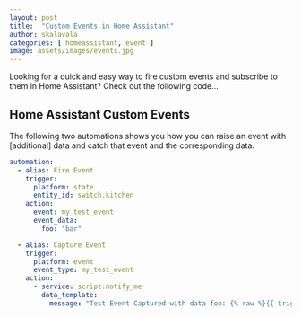 ```yaml
---
layout: post
title:  "Custom Events in Home Assistant"
author: skalavala
categories: [ homeassistant, event ]
image: assets/images/events.jpg
---
```


Looking for a quick and easy way to fire custom events and subscribe to them in Home Assistant? Check out the following code...

## Home Assistant Custom Events

<p>The following two automations shows you how you can raise an event with [additional] data and catch that event and the corresponding data.</p>

```yaml
automation:
  - alias: Fire Event
    trigger:
      platform: state
      entity_id: switch.kitchen
    action:
      event: my_test_event
      event_data:
        foo: "bar"

  - alias: Capture Event
    trigger:
      platform: event
      event_type: my_test_event
    action:
      - service: script.notify_me
        data_template:
          message: "Test Event Captured with data foo: {% raw %}{{ trigger.event.data.foo }}{% endraw %}"
```
